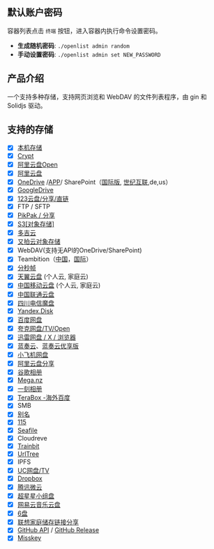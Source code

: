 ## 默认账户密码

容器列表点击 `终端` 按钮，进入容器内执行命令设置密码。

- **生成随机密码**: `./openlist admin random`
- **手动设置密码**: `./openlist admin set NEW_PASSWORD`

## 产品介绍

一个支持多种存储，支持网页浏览和 WebDAV 的文件列表程序，由 gin 和 Solidjs 驱动。

## 支持的存储

- [x] [本机存储](https://docs.oplist.org/zh/guide/drivers/local.html)
- [x] [Crypt](https://docs.oplist.org/zh/guide/drivers/Crypt.html)
- [x] [阿里云盘Open](https://docs.oplist.org/zh/guide/drivers/aliyundrive_open.html)
- [x] [阿里云盘](https://www.alipan.com/)
- [x] [OneDrive](https://docs.oplist.org/zh/guide/drivers/onedrive.html) /[APP](https://docs.oplist.org/zh/guide/drivers/onedrive_app.html)/ SharePoint（[国际版](https://www.office.com/), [世纪互联](https://portal.partner.microsoftonline.cn),de,us）
- [x] [GoogleDrive](https://drive.google.com/)
- [x] [123云盘/分享/直链](https://www.123pan.com/)
- [x] FTP / SFTP
- [x] [PikPak / 分享](https://www.mypikpak.com/)
- [x] [S3[对象存储]](https://docs.oplist.org/zh/guide/drivers/s3.html)
- [x] [多吉云](https://docs.oplist.org/zh/guide/drivers/s3.html#%E6%B7%BB%E5%8A%A0%E5%AF%B9%E8%B1%A1%E5%AD%98%E5%82%A8%E7%A4%BA%E4%BE%8B%E5%8F%8A%E5%AE%98%E6%96%B9%E6%96%87%E6%A1%A3)
- [x] [又拍云对象存储](https://www.upyun.com/products/file-storage)
- [x] WebDAV(支持无API的OneDrive/SharePoint)
- [x] Teambition（[中国](https://www.teambition.com/)，[国际](https://us.teambition.com/)）
- [x] [分秒帧](https://www.mediatrack.cn/)
- [x] [天翼云盘](https://cloud.189.cn) (个人云, 家庭云)
- [x] [中国移动云盘](https://yun.139.com/) (个人云, 家庭云)
- [x] [中国联通云盘](https://pan.wo.cn)
- [x] [四川电信魔盘](https://mopan.sc.189.cn/mopan/#/downloadPc)
- [x] [Yandex.Disk](https://disk.yandex.com/)
- [x] [百度网盘](https://pan.baidu.com/)
- [x] [夸克网盘/TV/Open](https://pan.quark.cn)
- [x] [迅雷网盘 / X / 浏览器](https://docs.oplist.org/zh/guide/drivers/thunder.html)
- [x] [蓝奏云](https://www.lanzou.com/)、[蓝奏云优享版](https://www.ilanzou.com)
- [x] [小飞机网盘](https://feijipan.com/)
- [x] [阿里云盘分享](https://www.alipan.com/)
- [x] [谷歌相册](https://photos.google.com/)
- [x] [Mega.nz](https://mega.nz)
- [x] [一刻相册](https://photo.baidu.com/)
- [x] [TeraBox -海外百度](https://www.terabox.com/)
- [x] SMB
- [x] [别名](https://docs.oplist.org/zh/guide/advanced/alias.html)
- [x] [115](https://115.com/)
- [x] [Seafile](https://www.seafile.com/)
- [x] Cloudreve
- [x] [Trainbit](https://trainbit.com/)
- [x] [UrlTree](https://docs.oplist.org/zh/guide/drivers/UrlTree.html)
- [x] IPFS
- [x] [UC网盘/TV](https://drive.uc.cn/)
- [x] [Dropbox](https://www.dropbox.com)
- [x] [腾讯微云](https://www.weiyun.com/)
- [x] [超星星小组盘](https://docs.oplist.org/zh/guide/drivers/chaoxing.html)
- [x] [网易云音乐云盘](https://docs.oplist.org/zh/guide/drivers/163music.html)
- [x] [6盘](https://docs.oplist.org/zh/guide/drivers/halalcloud.html)
- [x] [联想家庭储存链接分享](https://pc.lenovo.com.cn)
- [x] [GitHub API](https://docs.oplist.org/zh/guide/drivers/github.html) / [GitHub Release](https://docs.oplist.org/zh/guide/drivers/github_releases.html)
- [x] [Misskey](https://misskey-hub.net/cn/docs/for-users/features/drive/)
